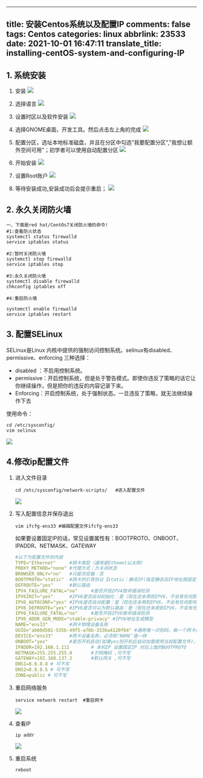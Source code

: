 
---
title: 安装Centos系统以及配置IP
comments: false
tags: Centos
categories: linux
abbrlink: 23533
date: 2021-10-01 16:47:11
translate_title: installing-centOS-system-and-configuring-IP
---

## 1. 系统安装
1. 安装
    ![](Installing-CentOS-system/1.png)
   
2. 选择语言
    ![](Installing-CentOS-system/2.png)

3. 设置时区以及软件安装
    ![](Installing-CentOS-system/3.png)
   
4. 选择GNOME桌面，开发工具。然后点击左上角的完成
   ![](Installing-CentOS-system/4.png)

5. 配置分区，选址本地标准磁盘，并且在分区中勾选"我要配置分区","我想让额外空间可用"；初学者可以使用自动配置分区
   ![](Installing-CentOS-system/5.png)
   
6. 开始安装
   ![](Installing-CentOS-system/6.png)

7. 设置Root账户
   ![](Installing-CentOS-system/7.png) 
   
8. 等待安装成功,安装成功后会提示重启；
   ![](Installing-CentOS-system/8.png) 
   

## 2. 永久关闭防火墙

```shell
一、下面是red hat/CentOs7关闭防火墙的命令!
#1:查看防火状态
systemctl status firewalld
service iptables status

#2:暂时关闭防火墙
systemctl stop firewalld
service iptables stop

#3:永久关闭防火墙
systemctl disable firewalld
chkconfig iptables off

#4:重启防火墙

systemctl enable firewalld
service iptables restart
```
## 3. 配置SELinux
SELinux是Linux 内核中提供的强制访问控制系统。selinux有disabled、permissive、enforcing 三种选择：
- disabled ：不启用控制系统。
- permissive：开启控制系统，但是处于警告模式。即使你违反了策略的话它让你继续操作，但是把你的违反的内容记录下来。
- Enforcing：开启控制系统，处于强制状态。一旦违反了策略，就无法继续操作下去

使用命令：
```shell
cd /etc/sysconfig/
vim selinux
```
![](Installing-CentOS-system/3-1.png) 

## 4.修改ip配置文件
1. 进入文件目录
    ```shell
    cd /etc/sysconfig/network-scripts/   #进入配置文件
    ```
    ![](Installing-CentOS-system/4-1.png) 

2. 写入配置信息并保存退出
    ```shell
    vim ifcfg-ens33 #编辑配置文件ifcfg-ens33
    ```
    如果要设置固定IP的话，常见设置属性有：BOOTPROTO、ONBOOT、IPADDR、NETMASK、GATEWAY
    ```yaml
    #以下为配置文件的内容
    TYPE="Ethernet"		#网卡类型（通常是Ethemet以太网）
    PROXY_METHOD="none"	#代理方式：为关闭状态
    BROWSER_ONLY="no"	#只是浏览器：否
    BOOTPROTO="static"	#网卡的引导协议【static：静态IP(指定静态后IP地址就固定了,不建议采用动态分配)  dhcp：动态IP   none：不指定，不指定容易出现各种各样的网络受限】
    DEFROUTE="yes"		#默认路由
    IPV4_FAILURE_FATAL="no"		#是否开启IPV4致命错误检测
    IPV6INIT="yes"		#IPV6是否自动初始化：是（现在还未用到IPV6，不会有任何影响）
    IPV6_AUTOCONF="yes"	#IPV6是否自动配置：是（现在还未用到IPV6，不会有任何影响）
    IPV6_DEFROUTE="yes"	#IPV6是否可以为默认路由：是（现在还未用到IPV6，不会有任何影响）
    IPV6_FAILURE_FATAL="no"		#是否开启IPV6致命错误检测
    IPV6_ADDR_GEN_MODE="stable-privacy"	#IPV6地址生成模型
    NAME="ens33"		#网卡物理设备名称
    UUID="ab60d501-535b-49f5-a76b-3336a4120f64" #通用唯一识别码，每一个网卡都会有，不能重复，否则两台linux机器只有一台可上网,可不写
    DEVICE="ens33"		#网卡设备名称，必须和‘NAME’值一样
    ONBOOT="yes"		#是否开机启动(如果yes则开机后自动加载使用当前配置文件)，要想网卡开机就启动或通过 `systemctl restart network`控制网卡,必须设置为 `yes`
    IPADDR=192.168.1.111		# 本机IP 设置固定IP 对应上面的BOOTPROTO
    NETMASK=255.255.255.0		#子网掩码 ,可不写
    GATEWAY=192.168.137.2		#默认网关 ,可不写
    DNS1=8.8.8.8 # 可不写
    DNS2=8.8.8.5 # 可不写
    ZONE=public # 可不写
    ```

3. 重启网络服务
    ```shell
    service network restart  #重启网卡
    ```
    ![](Installing-CentOS-system/4-2.png) 

4. 查看IP
    ```shell
    ip addr
    ```
    ![](Installing-CentOS-system/4-3.png) 

5. 重启系统
    ```shell
    reboot
    ```



   

   


